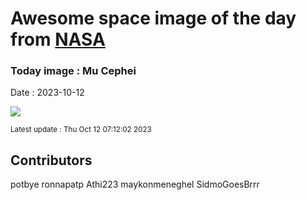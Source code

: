 
# Awesome space image of the day from [NASA](https://api.nasa.gov/)

### Today image : Mu Cephei
Date : 2023-10-12

![](https://apod.nasa.gov/apod/image/2310/MuCephei_apod1024.jpg)

<small>Latest update : Thu Oct 12 07:12:02 2023</small>

## Contributors
potbye
ronnapatp
Athi223
maykonmeneghel
SidmoGoesBrrr
        
